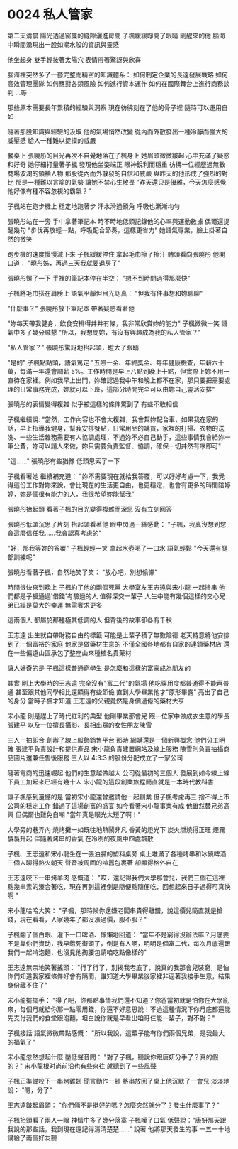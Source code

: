 # 0024 私人管家

第二天清晨
陽光透過窗簾的縫隙灑進房間
子楓緩緩睜開了眼睛
剛醒來的他
腦海中瞬間湧現出一股如潮水般的資訊與靈感

他坐起身
雙手輕按著太陽穴
表情帶著驚訝與欣喜

腦海裡突然多了一套完整而精密的知識體系：
如何制定企業的長遠發展戰略
如何高效管理團隊
如何應對各類風險
如何進行資本運作
如何在國際舞台上進行商務談判
...等

那些原本需要長年累積的經驗與洞察
現在彷彿刻在了他的骨子裡
隨時可以運用自如

隨著那股知識與經驗的汲取
他的氣場悄然改變
從內而外散發出一種冷靜而強大的威壓感
給人一種難以捉摸的威嚴

餐桌上
張曉彤的目光再次不自覺地落在子楓身上
她眉頭微微皺起
心中充滿了疑惑和好奇
她仔細打量著子楓
發現他坐姿端正
眼神銳利而穩重
彷彿一位經歷過無數商場波瀾的領袖人物
那股從內而外散發的自信和威嚴
與昨天的他形成了強烈的對比
那是一種難以言喻的氣勢
讓她不禁心生敬畏
”昨天還只是優雅，今天怎麼感覺他好像有種不容忽視的霸氣？”

子楓站在跑步機上
穩定地跑著步
汗水滑過額角
呼吸也漸漸均勻

張曉彤站在一旁
手中拿著筆記本
時不時地低頭記錄他的心率與運動數據
偶爾還提醒幾句
"步伐再放輕一點，呼吸配合節奏，這樣更省力"
她語氣專業，臉上掛著自然的微笑

跑步機的速度慢慢減下來
子楓緩緩停住
拿起毛巾擦了擦汗
轉頭看向張曉彤
他開口道：
"曉彤姊，再過三天我就要退房了"

張曉彤愣了一下
手裡的筆記本停在半空：
"想不到時間過得那麼快"

子楓將毛巾搭在肩膀上
語氣平靜但目光認真：
"但我有件事想和妳聊聊"

"什麼事？"
張曉彤放下筆記本
帶著疑惑看著他

"妳每天帶我健身，飲食安排得井井有條，我非常欣賞妳的能力"
子楓微微一笑
語氣中多了幾分誠懇
"所以，我想問妳，有沒有興趣成為我的私人管家？"

"私人管家？"
張曉彤驚訝地抬起頭，瞪大了眼睛

"是的"
子楓點點頭，語氣篤定
"五險一金、年終獎金、每年健康檢查，年薪六十萬，每滿一年還會調薪 5%。工作時間是早上八點到晚上十點，但實際上妳不用一直待在家裡。例如我早上出門，妳確認過我中午和晚上都不在家，那只要把需要處理的日常事務完成，妳就可以下班，這部分時間完全可以由妳自己靈活安排"

張曉彤的表情變得複雜
似乎被這樣的條件驚到了
有些不敢相信

子楓繼續說:
"當然，工作內容也不會太複雜，我會幫妳配台車，如果我在家的話，早上指導我健身，幫我安排餐點，日常用品的購買，家裡的打掃、衣物的送洗、一些生活雜務需要有人協調處理，不過妳不必自己動手，這些事情我會給妳一筆公費，妳可以請人來做，妳只需要負責監督、協調，確保一切井然有序即可"

"這……"
張曉彤有些猶豫
低頭思索了一下

子楓看著她
繼續補充道：
"妳不需要現在就給我答覆，可以好好考慮一下，我覺得這份工作對妳來說，會比現在的生活更自由，也更穩定，也會有更多的時間陪婷婷，妳是個很有能力的人，我很希望妳能幫我"

張曉彤抬起頭
看著子楓的目光變得複雜而深思
沒有立刻回答

張曉彤低頭沉思了片刻
抬起頭看著他
眼中閃過一絲感動：
"子楓，我真沒想到您會這麼信任我……我會認真考慮的"

"好，那我等妳的答覆"
子楓輕輕一笑
拿起水壺喝了一口水
語氣輕鬆
"今天還有腿部訓練呢"

張曉彤看著子楓，自然地笑了笑：
"放心吧，別想偷懶"

時間很快來到晚上
子楓約了他的兩個死黨
大學室友王志遠與宋小龍
一起擼串
他們都是子楓通過'借錢'考驗過的人
值得深交一輩子
人生中能有幾個這樣的交心兄弟已經是莫大的幸運
無需奢求更多

這兩個人
都屬於那種極其低調的人
但背後的故事卻各有千秋

王志遠
出生就自帶財務自由的標籤
可能是上輩子積了無數陰德
老天特意將他安排到了一個富裕的家庭
他家是做藥材生意的
不僅全國各地都有自家的連鎖藥材店
還在一些偏遠山區承包了整座山來種植名貴藥材

讓人好奇的是
子楓這樣普通窮學生
是怎麼和這樣的富豪成為朋友的

其實
剛上大學時的王志遠
完全沒有"富二代"的氣場
他吃穿用度都普通得不能再普通
甚至跟其他同學相比還顯得有些節儉
直到大學畢業他才"原形畢露"
亮出了自己的身分
當時子楓才知道
王志遠的父親竟然是身價過億的藥材大亨

宋小龍
則是趕上了時代紅利的典型
他剛畢業那會兒
跟一位家中做成衣生意的學長張建平
以及一位擅長攝影、長相出眾的女性朋友陳雪

三人一拍即合
創辦了線上服飾銷售平台
那時
網購還是一個新興概念
他們分工明確
張建平負責設計和提供產品
宋小龍負責建置網站及線上服務
陳雪則負責拍攝商品圖片還兼任售後服務
三人以 4:3:3 的股份分配成立了一家公司

隨著電商的迅速崛起
他們的生意越做越大
公司從最初的三個人
發展到如今線上線下員工加起來已經有幾十人
宋小龍的這段創業旅程簡直就是一本時代教科書

讓子楓感到遺憾的是
當初宋小龍還曾邀請他一起創業
但子楓考慮再三
捨不得上市公司的穩定工作
錯過了這場創富的盛宴
如今看著宋小龍事業有成
他雖然替兄弟高興
但偶爾也難免自嘲
"當年真是眼光太短了啊！"

大學旁的巷弄內
燒烤攤一如既往地熱鬧非凡
昏黃的燈光下
炭火燃燒得正旺
煙霧裊裊升起
伴隨著烤串的香氣
在冷冽的夜風中四處飄散

子楓、王志遠和宋小龍坐在一張油膩的塑料桌旁
桌上堆滿了各種烤串和冰鎮啤酒三個人聊得熱火朝天
聲音被周圍的喧囂包裹著
卻顯得格外自在

王志遠咬下一串烤羊肉
感慨道：
"哎，還記得我們大學那會兒，我們三個在這裡點幾串素的湊合著吃，現在再到這裡倒是隨便點隨便吃，回想起來日子過得可真快啊 "

宋小龍哈哈大笑：
"子楓，那時候你還嫌老闆串貴得離譜，說這價兒簡直就是搶錢，現在看看，人家幾年了都沒漲過價，服不服？"

子楓翻了個白眼、灌下一口啤酒、懶懶地回道：
"當年不是窮得沒辦法嘛？月底要不是靠你們資助，我早餓死街頭了，倒是有人啊，明明是個富二代，每次月底還跟我們一起啃泡麵，也沒見他掏腰包請咱吃點像樣的"

王志遠無奈地笑著搖頭：
"行了行了，別揭我老底了，說真的我那會兒裝窮，是怕你們知道我家裡條件好會有隔閡，誰知道大學畢業後家裡非逼著我接手生意，結果身份藏不住了"

宋小龍擺擺手：
"得了吧，你那點事情我們還不知道？你爸當初就是怕你在大學亂來，每個月就給你那一點零用錢，你還不好意思說！不過這種情況下你月底都還能先支付我們的食堂跟泡麵，坦白說你就是早看出咱哥仨能一輩子，對不對？"

子楓接話
語氣微微帶點感慨：
"所以我說，這輩子能有你們兩個兄弟，是我最大的福氣了"

宋小龍忽然想起什麼
壓低聲音問：
"對了子楓，聽說你跟唐妍分手了？真的假的？"
宋小龍根时尚前沿也有些來往
就聽到了一些風聲

子楓正準備咬下一串烤雞翅
聞言動作一頓
將串放回了桌上他沉默了一會兒
淡淡地說：
"嗯，分了"

王志遠皺起眉頭：
"你們倆不是挺好的嗎？怎麼突然就分了？發生什麼事了？"

子楓抬頭看了兩人一眼
神情中多了幾分落寞
子楓嘆了口氣
低聲說："唐妍那天跟我說的那些話，我到現在還記得清清楚楚……"
說著
他將那天發生的事
一五一十地講給了兩個好友聽